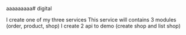 aaaaaaaaa# digital

I create one of my three services
This service will contains 3 modules (order, product, shop)
I create 2 api to demo (create shop and list shop)
